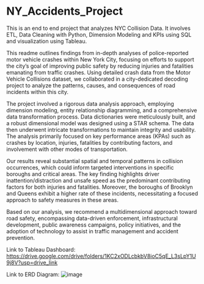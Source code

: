 # NY_Accidents_Project
This is an end to end project that analyzes NYC Collision Data. It involves ETL, Data Cleaning with Python, Dimension Modeling and KPIs using SQL and visualization using Tableau.

This readme outlines findings from in-depth analyses of police-reported motor vehicle crashes within New York City, focusing on efforts to support the city’s goal of improving public safety by reducing injuries and fatalities emanating from traffic crashes. Using detailed crash data from the Motor Vehicle Collisions dataset, we collaborated in a city-dedicated decoding project to analyze the patterns, causes, and consequences of road incidents within this city.

The project involved a rigorous data analysis approach, employing dimension modeling, entity relationship diagramming, and a comprehensive data transformation process. Data dictionaries were meticulously built, and a robust dimensional model was designed using a STAR schema. The data then underwent intricate transformations to maintain integrity and usability. The analysis primarily focused on key performance areas (KPAs) such as crashes by location, injuries, fatalities by contributing factors, and involvement with other modes of transportation.

Our results reveal substantial spatial and temporal patterns in collision occurrences, which could inform targeted interventions in specific boroughs and critical areas. The key finding highlights driver inattention/distraction and unsafe speed as the predominant contributing factors for both injuries and fatalities. Moreover, the boroughs of Brooklyn and Queens exhibit a higher rate of these incidents, necessitating a focused approach to safety measures in these areas.

Based on our analysis, we recommend a multidimensional approach toward road safety, encompassing data-driven enforcement, infrastructural development, public awareness campaigns, policy initiatives, and the adoption of technology to assist in traffic management and accident prevention.

Link to Tableau Dashboard: https://drive.google.com/drive/folders/1KC2xODLcbkbV8ioC5qE_L3sLpY1U9j8V?usp=drive_link

Link to ERD Diagram: ![image](https://github.com/nithin-srivatsa/NY_Accidents_Project/assets/112577342/83e20d3f-8b87-41b4-b446-247f743fab59)

